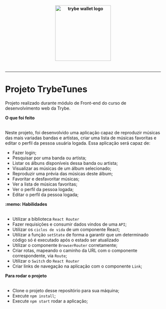 <h4 align="center">
  <img width="180px" alt="trybe wallet logo" src="https://user-images.githubusercontent.com/100851855/229927707-7859c1e8-b547-4db8-8c7c-355ca28513c1.png" />
  <br /><br />
</h4>

<hr />


# Projeto TrybeTunes

Projeto realizado durante módulo de Front-end do curso de desenvolvimento web da Trybe.

  <summary><strong>O que foi feito</strong></summary></br>

  <p>
  Neste projeto, foi desenvolvido uma aplicação capaz de reproduzir músicas das mais variadas bandas e artistas, criar uma lista de músicas favoritas e editar o perfil da pessoa usuária logada. Essa aplicação será capaz de:

  - Fazer login;
  - Pesquisar por uma banda ou artista;
  - Listar os álbuns disponíveis dessa banda ou artista;
  - Visualizar as músicas de um álbum selecionado;
  - Reproduzir uma prévia das músicas deste álbum;
  - Favoritar e desfavoritar músicas;
  - Ver a lista de músicas favoritas;
  - Ver o perfil da pessoa logada;
  - Editar o perfil da pessoa logada;

  </p>

  <summary><strong>:memo: Habilidades</strong></summary><br />

  - Utilizar a biblioteca `React Router`
  - Fazer requisições e consumir dados vindos de uma `API`;
  - Utilizar os `ciclos de vida` de um componente React;
  - Utilizar a função `setState` de forma a garantir que um determinado código só é executado após o estado ser atualizado
  - Utilizar o componente `BrowserRouter` corretamente;
  - Criar rotas, mapeando o caminho da URL com o componente correspondente, via `Route`;
  - Utilizar o `Switch` do `React Router`
  - Criar links de navegação na aplicação com o componente `Link`;

  <summary><strong>Para rodar o projeto</strong></summary></br>

  - Clone o projeto desse repositório para sua máquina;
  - Execute ```npm install```;
  - Execute ```npm start``` rodar a aplicação;
